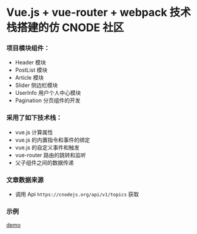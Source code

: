 # Vue.js + vue-router + webpack 技术栈搭建的仿 CNODE 社区

### 项目模块组件：
- Header 模块
- PostList 模块
- Article 模块
- Slider 侧边栏模块
- UserInfo 用户个人中心模块
- Pagination 分页组件的开发

### 采用了如下技术栈：
- vue.js 计算属性
- vue.js 的内置指令和事件的绑定
- vue.js 的自定义事件和触发
- vue-router 路由的跳转和监听
- 父子组件之间的数据传递

### 文章数据来源
- 调用 Api `https://cnodejs.org/api/v1/topics`  获取

### 示例
[demo](https://alvinyw.github.io/Blog/VueCnode/index.html)
